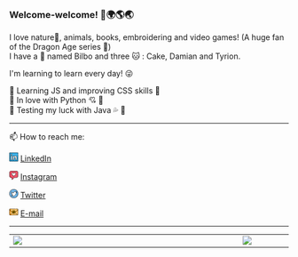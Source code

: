
### Welcome-welcome! 👋:earth_africa::earth_americas::earth_asia:

I love nature:deciduous_tree:, animals, books, embroidering and video games! (A huge fan of the Dragon Age series :dragon_face:)    
I have a :dog: named Bilbo and three :cat: : Cake, Damian and Tyrion.

I'm learning to learn every day! :stuck_out_tongue_winking_eye:

:bookmark_tabs: Learning JS and improving CSS skills :bookmark_tabs:    
:bookmark_tabs: In love with Python 💘 :bookmark_tabs:   
:bookmark_tabs: Testing my luck with Java :sweat_drops: :bookmark_tabs:  

---

📫 How to reach me:

<a href="https://www.linkedin.com/in/priscila-marinovic-5bb18960"><img src="IMG/linkedin.png" width="16"></img></a> [LinkedIn](https://www.linkedin.com/in/priscila-marinovic-5bb18960) 

<a href="https://www.instagram.com/pri_sonata/"><img src="IMG/instagram.png" width="16"></img></a> [Instagram](https://www.instagram.com/pri_sonata/) 

<a href="https://twitter.com/lost_sonata"><img src="IMG/twitter.png" width="16"></img></a> [Twitter](https://twitter.com/lost_sonata) 

<a href="mailto:primarinovic@gmail.com"><img src="IMG/email.png" width="16"></img></a> [E-mail](mailto:primarinovic@gmail.com)

---

<center>
    
<table>
    <tr>
        <td><img width="400px" align="left" src="https://github-readme-stats.vercel.app/api/top-langs/?username=primarinovic&hide=html&layout=compact&theme=buefy" /></td>
        <td><img width="495px" align="left" src="https://github-readme-stats.vercel.app/api?username=primarinovic&theme=buefy"/></td>
    </tr>   
</table>

</center>   

<!--
**primarinovic/primarinovic** is a ✨ _special_ ✨ repository because its `README.md` (this file) appears on your GitHub profile.

Here are some ideas to get you started:

- 🔭 I’m currently working on ...
- 🌱 I’m currently learning ...
- 👯 I’m looking to collaborate on ...
- 🤔 I’m looking for help with ...
- 💬 Ask me about ...
- 📫 How to reach me: ...
- 😄 Pronouns: ...
- ⚡ Fun fact: ...
-->
